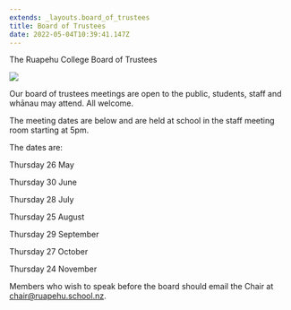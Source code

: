 ```yaml
---
extends: _layouts.board_of_trustees
title: Board of Trustees
date: 2022-05-04T10:39:41.147Z
---
```

The Ruapehu College Board of Trustees

![](https://res.cloudinary.com/ruapehu-college/image/upload/v1661463691/BOT_gjjeou.jpg)

Our board of trustees meetings are open to the public, students, staff and whānau may attend. All welcome. 

The meeting dates are below and are held at school in the staff meeting room starting at 5pm.

The dates are:

Thursday 26 May

Thursday 30 June

Thursday 28 July

Thursday 25 August

Thursday 29 September

Thursday 27 October

Thursday 24 November

Members who wish to speak before the board should email the Chair at chair@ruapehu.school.nz.
